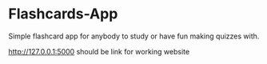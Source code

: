 # Flashcards-App
Simple flashcard app for anybody to study or have fun making quizzes with. 

http://127.0.0.1:5000 should be link for working website 
